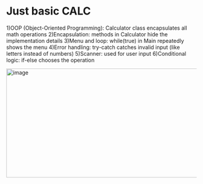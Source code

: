 # Just basic CALC
1)OOP (Object-Oriented Programming): Calculator class encapsulates all math operations
2)Encapsulation: methods in Calculator hide the implementation details
3)Menu and loop: while(true) in Main repeatedly shows the menu
4)Error handling: try-catch catches invalid input (like letters instead of numbers)
5)Scanner: used for user input
6)Conditional logic: if-else chooses the operation

<img width="694" height="288" alt="image" src="https://github.com/user-attachments/assets/fe70e2f8-7ac9-4244-816a-e2369197466b" />
